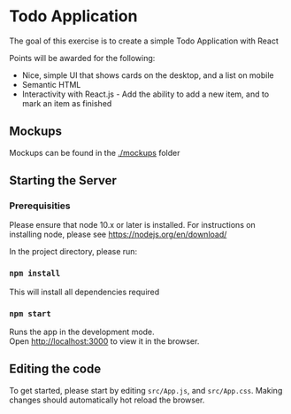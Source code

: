# Todo Application

The goal of this exercise is to create a simple Todo Application with React

Points will be awarded for the following:

* Nice, simple UI that shows cards on the desktop, and a list on mobile
* Semantic HTML
* Interactivity with React.js - Add the ability to add a new item, and to mark an item as finished

## Mockups

Mockups can be found in the [./mockups](mockups) folder

## Starting the Server

### Prerequisities

Please ensure that node 10.x or later is installed. For instructions on installing node, please see https://nodejs.org/en/download/

In the project directory, please run:

### `npm install`

This will install all dependencies required

### `npm start`

Runs the app in the development mode.<br>
Open [http://localhost:3000](http://localhost:3000) to view it in the browser.

## Editing the code

To get started, please start by editing `src/App.js`, and `src/App.css`. Making changes should automatically hot reload the browser.
